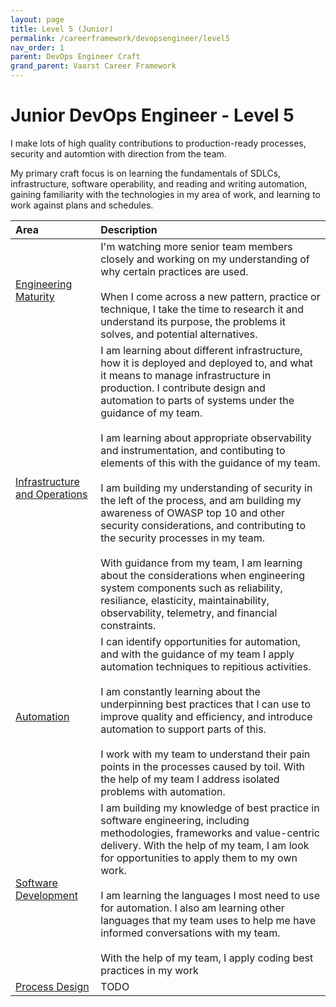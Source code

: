 ```yaml
---
layout: page
title: Level 5 (Junior)
permalink: /careerframework/devopsengineer/level5
nav_order: 1
parent: DevOps Engineer Craft
grand_parent: Vaarst Career Framework
---
```


# Junior DevOps Engineer - Level 5

I make lots of high quality contributions to production-ready processes, security and automtion with direction from the team.

My primary craft focus is on learning the fundamentals of SDLCs, infrastructure, software operability, and reading and writing automation, gaining familiarity with the technologies in my area of work, and learning to work against plans and schedules.

|Area          | Description       |
|:-------------|:------------------|
| [Engineering Maturity](/careerframework/devopsengineer#engineering-maturity) | I'm watching more senior team members closely and working on my understanding of why certain practices are used. <br><br> When I come across a new pattern, practice or technique, I take the time to research it and understand its purpose, the problems it solves, and potential alternatives. |
| [Infrastructure and Operations](/careerframework/devopsengineer#infrastructure-and-operations) | I am learning about different infrastructure, how it is deployed and deployed to, and what it means to manage infrastructure in production. I contribute design and automation to parts of systems under the guidance of my team. <br><br> I am learning about appropriate observability and instrumentation, and contibuting to elements of this with the guidance of my team. <br><br> I am building my understanding of security in the left of the process, and am building my awareness of OWASP top 10 and other security considerations, and contributing to the security processes in my team.<br><br> With guidance from my team, I am learning about the considerations when engineering system components such as  reliability, resiliance, elasticity, maintainability, observability, telemetry, and financial constraints. |
| [Automation](/careerframework/devopsengineer#automation) | I can identify opportunities for automation, and with the guidance of my team I apply automation techniques to repitious activities. <br><br> I am constantly learning about the underpinning best practices that I can use to improve quality and efficiency, and introduce automation to support parts of this. <br><br> I work with my team to understand their pain points in the processes caused by toil. With the help of my team I address isolated problems with automation. |
| [Software Development](/careerframework/devopsengineer#software-development) | I am building my knowledge of best practice in software engineering, including methodologies, frameworks and value-centric delivery. With the help of my team, I am look for opportunities to apply them to my own work. <br><br> I am learning the languages I most need to use for automation. I also am learning other languages that my team uses to help me have informed conversations with my team. <br><br> With the help of my team, I apply coding best practices in my work |
| [Process Design](/careerframework/devopsengineer#process-design) | TODO |
